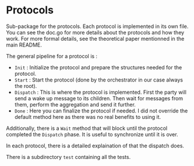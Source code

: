 # Protocols 
Sub-package for the protocols. Each protocol is implemented in its own file. You can see the doc.go for more details about the protocols and how they work. For more formal details, see the theoretical paper mentionned in the main README. 

The general pipeline for a protocol is : 

- `Init` : Initialize the protocol and prepare the structures needed for the protocol. 
- `Start` : Start the protocol (done by the orchestrator in our case always the root). 
- `Dispatch` : This is where the protocol is implemented. First the party will send a wake up message to its children. Then wait for messages from them, perform the aggregation and send it further. 
- `Done` : Here you can finalize the protocol if needed. I did not override the default method here as there was no real benefits to using it. 

Additionally, there is a `Wait` method that will block until the protocol completed the `Dispatch` phase. It is useful to synchronize until it is over. 

In each protocol, there is a detailed explaination of that the dispatch does. 

There is a subdirectory `test` containing all the tests. 